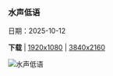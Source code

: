 ### 水声低语

日期：2025-10-12

**下载**  |  [1920x1080](https://cn.bing.com/th?id=OHR.HinterseeWaterfall_ZH-CN0432994081_1920x1080.jpg)  |  [3840x2160](https://cn.bing.com/th?id=OHR.HinterseeWaterfall_ZH-CN0432994081_UHD.jpg)

![水声低语](https://cn.bing.com/th?id=OHR.HinterseeWaterfall_ZH-CN0432994081_1920x1080.jpg "温巴赫峡谷瀑布，巴伐利亚州，德国 (© EyeEm Mobile GmbH/Getty Images)")

